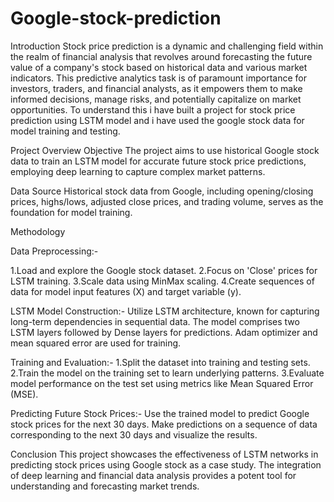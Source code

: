 # Google-stock-prediction
Introduction
Stock price prediction is a dynamic and challenging field within the realm of financial analysis that revolves around forecasting the future value of a company's stock based on historical data and various market indicators. This predictive analytics task is of paramount importance for investors, traders, and financial analysts, as it empowers them to make informed decisions, manage risks, and potentially capitalize on market opportunities.
To understand this i have built a project for stock price prediction using LSTM model and i have used the google stock data for model training and testing.

Project Overview
Objective
The project aims to use historical Google stock data to train an LSTM model for accurate future stock price predictions, employing deep learning to capture complex market patterns.

Data Source
Historical stock data from Google, including opening/closing prices, highs/lows, adjusted close prices, and trading volume, serves as the foundation for model training.

Methodology

Data Preprocessing:-

1.Load and explore the Google stock dataset.
2.Focus on 'Close' prices for LSTM training.
3.Scale data using MinMax scaling.
4.Create sequences of data for model input features (X) and target variable (y).

LSTM Model Construction:-
Utilize LSTM architecture, known for capturing long-term dependencies in sequential data. The model comprises two LSTM layers followed by Dense layers for predictions. Adam optimizer and mean squared error are used for training.

Training and Evaluation:-
1.Split the dataset into training and testing sets.
2.Train the model on the training set to learn underlying patterns.
3.Evaluate model performance on the test set using metrics like Mean Squared Error (MSE).

Predicting Future Stock Prices:-
Use the trained model to predict Google stock prices for the next 30 days. Make predictions on a sequence of data corresponding to the next 30 days and visualize the results.

Conclusion
This project showcases the effectiveness of LSTM networks in predicting stock prices using Google stock as a case study. The integration of deep learning and financial data analysis provides a potent tool for understanding and forecasting market trends.




